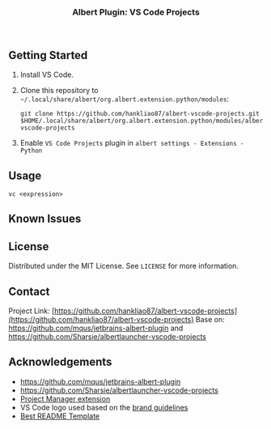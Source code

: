 <p align="center">
<h3 align="center">Albert Plugin: VS Code Projects</h3>

<p align="center">
<a href="https://github.com/hankliao87/albert-vscode-projects/graphs/contributors">
<img src="https://img.shields.io/github/contributors/hankliao87/albert-vscode-projects.svg?style=flat-square" alt=""></a>
<a href="https://github.com/hankliao87/albert-vscode-projects/network/members">
<img src="https://img.shields.io/github/forks/hankliao87/albert-vscode-projects.svg?style=flat-square" alt=""></a>
<a href="https://github.com/hankliao87/albert-vscode-projects/stargazers">
<img src="https://img.shields.io/github/stars/hankliao87/albert-vscode-projects.svg?style=flat-square" alt=""></a>
<a href="https://github.com/hankliao87/albert-vscode-projects/issues">
<img src="https://img.shields.io/github/issues/hankliao87/albert-vscode-projects.svg?style=flat-square" alt=""></a>
<a href="https://github.com/hankliao87/albert-vscode-projects/blob/master/LICENSE.txt">
<img src="https://img.shields.io/github/license/hankliao87/albert-vscode-projects.svg?style=flat-square" alt=""></a>
</p>

</p>

## Getting Started

1. Install VS Code.

2. Clone this repository to `~/.local/share/albert/org.albert.extension.python/modules`:
   ```
   git clone https://github.com/hankliao87/albert-vscode-projects.git $HOME/.local/share/albert/org.albert.extension.python/modules/albert-vscode-projects
   ```

3. Enable `VS Code Projects` plugin in `albert settings - Extensions - Python`

## Usage

`vc <expression>`

## Known Issues

## License

Distributed under the MIT License. See `LICENSE` for more information.

## Contact

Project Link: [https://github.com/hankliao87/albert-vscode-projects](https://github.com/hankliao87/albert-vscode-projects)
Base on: https://github.com/mqus/jetbrains-albert-plugin and https://github.com/Sharsie/albertlauncher-vscode-projects

## Acknowledgements
- https://github.com/mqus/jetbrains-albert-plugin
- https://github.com/Sharsie/albertlauncher-vscode-projects
- [Project Manager extension](https://marketplace.visualstudio.com/items?itemName=alefragnani.project-manager)
- VS Code logo used based on the [brand guidelines](https://code.visualstudio.com/brand)
- [Best README Template](https://github.com/othneildrew/Best-README-Template)

